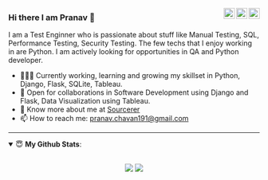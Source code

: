 <a href="https://twitter.com/Veerkalburgi" target="_blank" rel="nofollow"><img align="right" alt="Veer's Twitter" width="22px" src="https://cdn.jsdelivr.net/npm/simple-icons@v3/icons/twitter.svg" /></a><a href="https://www.linkedin.com/in/veer-kalburgi-a2100550/" target="_blank" rel="nofollow"><img align="right" alt="Veer's Linkdein" width="22px" src="https://cdn.jsdelivr.net/npm/simple-icons@v3/icons/linkedin.svg" /></a><a href="https://www.instagram.com/kalburgiveer" target="_blank" rel="nofollow"><img align="right" alt="Veer's Insta" width="22px" src="https://cdn.jsdelivr.net/npm/simple-icons@v3/icons/instagram.svg" /></a>

### Hi there I am Pranav 👋

I am a Test Enginner who is passionate about stuff like Manual Testing, SQL, Performance Testing, Security Testing. The few techs that I enjoy working in are Python. I am actively looking for opportunities in QA and Python developer. 

- 👨🏽‍💻 Currently working, learning and growing my skillset in Python, Django, Flask, SQLite, Tableau.
- 🤝 Open for collaborations in Software Development using Django and Flask, Data Visualization using Tableau.
- 👨 Know more about me at [Sourcerer](https://sourcerer.io/pranav18194) 
- 📫 How to reach me: pranav.chavan191@gmail.com
---
<details open>
 <summary> 😇 <b>My Github Stats</b>: </summary>
<br>
<p align = "center">
  <img src = "https://github-readme-stats.vercel.app/api?username=Pranav18194&show_icons=true&theme=tokyonight&line_height=27& float:left">
  
  <!--img src = "https://github-readme-stats.vercel.app/api/top-langs/?username=veerkalburgi&langs_count=8&theme=tokyonight&line_height=27& float:left">
  <br-->
  <img src = "https://github-readme-stats.vercel.app/api/top-langs/?username=Pranav18194&layout=compact&theme=tokyonight&line_height=27& float:left">
</p>
</details>












<!--
**veerkalburgi/veerkalburgi** is a ✨ _special_ ✨ repository because its `README.md` (this file) appears on your GitHub profile.

Here are some ideas to get you started:

- 🔭 I’m currently working on ...
- 🌱 I’m currently learning ...
- 👯 I’m looking to collaborate on ...
- 🤔 I’m looking for help with ...
- 💬 Ask me about ...
- 📫 How to reach me: ...
- 😄 Pronouns: ...
- ⚡ Fun fact: ...
-->
